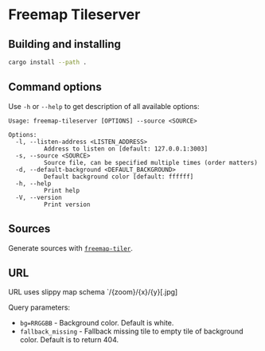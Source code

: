 # Freemap Tileserver

## Building and installing

```sh
cargo install --path .
```

## Command options

Use `-h` or `--help` to get description of all available options:

```
Usage: freemap-tileserver [OPTIONS] --source <SOURCE>

Options:
  -l, --listen-address <LISTEN_ADDRESS>
          Address to listen on [default: 127.0.0.1:3003]
  -s, --source <SOURCE>
          Source file, can be specified multiple times (order matters)
  -d, --default-background <DEFAULT_BACKGROUND>
          Default background color [default: ffffff]
  -h, --help
          Print help
  -V, --version
          Print version
```

## Sources

Generate sources with [`freemap-tiler`](https://github.com/FreemapSlovakia/freemap-tiler).

## URL

URL uses slippy map schema `/{zoom}/{x}/{y}[.jpg]

Query parameters:

- `bg=RRGGBB` - Background color. Default is white.
- `fallback_missing` - Fallback missing tile to empty tile of background color. Default is to return 404.
